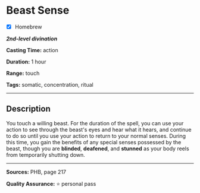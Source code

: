# Beast Sense

- [x] Homebrew

***2nd-level divination***

**Casting Time:** action

**Duration:** 1 hour

**Range:** touch

**Tags:** somatic, concentration, ritual

---

## Description
You touch a willing beast.
For the duration of the spell, you can use your action to see through the beast's eyes and hear what it hears, and continue to do so until you use your action to return to your normal senses.
During this time, you gain the benefits of any special senses possessed by the beast, though you are **blinded**, **deafened**, and **stunned** as your body reels from temporarily shutting down.

---

**Sources:** PHB, page 217

**Quality Assurance:** :star: personal pass
